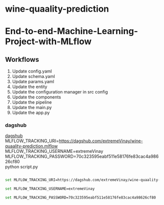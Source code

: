 # wine-quaality-prediction
# End-to-end-Machine-Learning-Project-with-MLflow


## Workflows

1. Update config.yaml
2. Update schema.yaml
3. Update params.yaml
4. Update the entity
5. Update the configuration manager in src config
6. Update the components
7. Update the pipeline 
8. Update the main.py
9. Update the app.py


### dagshub

[dagshub](https://dagshub.com/)
MLFLOW_TRACKING_URI=https://dagshub.com/extremeVinay/wine-quaality-prediction.mlflow \
MLFLOW_TRACKING_USERNAME=extremeVinay \
MLFLOW_TRACKING_PASSWORD=70c323595eabf511e58176fe83cac4a98626cf80 \
python script.py


```bash

set MLFLOW_TRACKING_URI=https://dagshub.com/extremeVinay/wine-quaality-prediction.mlflow 

set MLFLOW_TRACKING_USERNAME=extremeVinay

set MLFLOW_TRACKING_PASSWORD=70c323595eabf511e58176fe83cac4a98626cf80

```